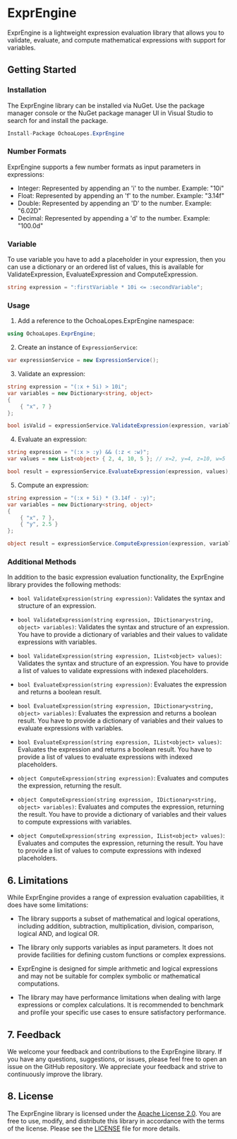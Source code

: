 # ExprEngine

ExprEngine is a lightweight expression evaluation library that allows you to validate, evaluate, and compute mathematical expressions with support for variables.

## Getting Started

### Installation

The ExprEngine library can be installed via NuGet. Use the package manager console or the NuGet package manager UI in Visual Studio to search for and install the package.

```csharp
Install-Package OchoaLopes.ExprEngine
```

### Number Formats
ExprEngine supports a few number formats as input parameters in expressions:

- Integer: Represented by appending an 'i' to the number. Example: "10i"
- Float: Represented by appending an 'f' to the number. Example: "3.14f"
- Double: Represented by appending an 'D' to the number. Example: "6.02D"
- Decimal: Represented by appending a 'd' to the number. Example: "100.0d"

### Variable
To use variable you have to add a placeholder in your expression, then you can use a dictionary or an ordered list of values, this is available for ValidateExpression, EvaluateExpression and ComputeExpression.

```csharp
string expression = ":firstVariable * 10i <= :secondVariable";
```

### Usage

1. Add a reference to the OchoaLopes.ExprEngine namespace:

```csharp
using OchoaLopes.ExprEngine;
```

2. Create an instance of `ExpressionService`:

```csharp
var expressionService = new ExpressionService();
```

3. Validate an expression:

```csharp
string expression = "(:x + 5i) > 10i";
var variables = new Dictionary<string, object>
{
    { "x", 7 }
};

bool isValid = expressionService.ValidateExpression(expression, variables);
```

4. Evaluate an expression:

```csharp
string expression = "(:x > :y) && (:z < :w)";
var values = new List<object> { 2, 4, 10, 5 }; // x=2, y=4, z=10, w=5

bool result = expressionService.EvaluateExpression(expression, values);
```

5. Compute an expression:

```csharp
string expression = "(:x + 5i) * (3.14f - :y)";
var variables = new Dictionary<string, object>
{
    { "x", 7 },
    { "y", 2.5 }
};

object result = expressionService.ComputeExpression(expression, variables);
```

### Additional Methods

In addition to the basic expression evaluation functionality, the ExprEngine library provides the following methods:

- `bool ValidateExpression(string expression)`: Validates the syntax and structure of an expression.

- `bool ValidateExpression(string expression, IDictionary<string, object> variables)`: Validates the syntax and structure of an expression. You have to provide a dictionary of variables and their values to validate expressions with variables.

- `bool ValidateExpression(string expression, IList<object> values)`: Validates the syntax and structure of an expression. You have to provide a list of values to validate expressions with indexed placeholders.

- `bool EvaluateExpression(string expression)`: Evaluates the expression and returns a boolean result.

- `bool EvaluateExpression(string expression, IDictionary<string, object> variables)`: Evaluates the expression and returns a boolean result. You have to provide a dictionary of variables and their values to evaluate expressions with variables.

- `bool EvaluateExpression(string expression, IList<object> values)`: Evaluates the expression and returns a boolean result. You have to provide a list of values to evaluate expressions with indexed placeholders.

- `object ComputeExpression(string expression)`: Evaluates and computes the expression, returning the result.

- `object ComputeExpression(string expression, IDictionary<string, object> variables)`: Evaluates and computes the expression, returning the result. You have to provide a dictionary of variables and their values to compute expressions with variables.

- `object ComputeExpression(string expression, IList<object> values)`: Evaluates and computes the expression, returning the result. You have to provide a list of values to compute expressions with indexed placeholders.

## 6. Limitations

While ExprEngine provides a range of expression evaluation capabilities, it does have some limitations:

- The library supports a subset of mathematical and logical operations, including addition, subtraction, multiplication, division, comparison, logical AND, and logical OR.

- The library only supports variables as input parameters. It does not provide facilities for defining custom functions or complex expressions.

- ExprEngine is designed for simple arithmetic and logical expressions and may not be suitable for complex symbolic or mathematical computations.

- The library may have performance limitations when dealing with large expressions or complex calculations. It is recommended to benchmark and profile your specific use cases to ensure satisfactory performance.

## 7. Feedback

We welcome your feedback and contributions to the ExprEngine library. If you have any questions, suggestions, or issues, please feel free to open an issue on the GitHub repository. We appreciate your feedback and strive to continuously improve the library.

## 8. License

The ExprEngine library is licensed under the [Apache License 2.0](https://opensource.org/licenses/Apache-2.0). You are free to use, modify, and distribute this library in accordance with the terms of the license. Please see the [LICENSE](https://github.com/your/repo/blob/main/LICENSE) file for more details.
